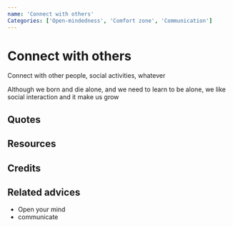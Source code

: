 ```yaml
---
name: 'Connect with others'
Categories: ['Open-mindedness', 'Comfort zone', 'Communication']
---
```

# Connect with others

Connect with other people, social activities, whatever

Although we born and die alone, and we need to learn to be alone, we like social interaction and it make us grow


## Quotes

## Resources

## Credits

## Related advices

- Open your mind
- communicate
